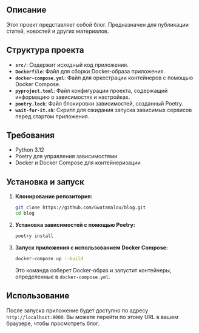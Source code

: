 

## Описание
Этот проект представляет собой блог. Предназначен для публикации статей, новостей и других материалов.

## Структура проекта
- **`src/`**: Содержит исходный код приложения.
- **`Dockerfile`**: Файл для сборки Docker-образа приложения.
- **`docker-compose.yml`**: Файл для оркестрации контейнеров с помощью Docker Compose.
- **`pyproject.toml`**: Файл конфигурации проекта, содержащий информацию о зависимостях и настройках.
- **`poetry.lock`**: Файл блокировки зависимостей, созданный Poetry.
- **`wait-for-it.sh`**: Скрипт для ожидания запуска зависимых сервисов перед стартом приложения.

## Требования
- Python 3.12
- Poetry для управления зависимостями
- Docker и Docker Compose для контейнеризации

## Установка и запуск
1. **Клонирование репозитория:**
   ```bash
   git clone https://github.com/Gwatamalou/blog.git
   cd blog
   ```

2. **Установка зависимостей с помощью Poetry:**
   ```bash
   poetry install
   ```

3. **Запуск приложения с использованием Docker Compose:**
   ```bash
   docker-compose up --build
   ```
   Это команда соберет Docker-образ и запустит контейнеры, определенные в `docker-compose.yml`.

## Использование
После запуска приложение будет доступно по адресу `http://localhost:8000`. Вы можете перейти по этому URL в вашем браузере, чтобы просмотреть блог.
